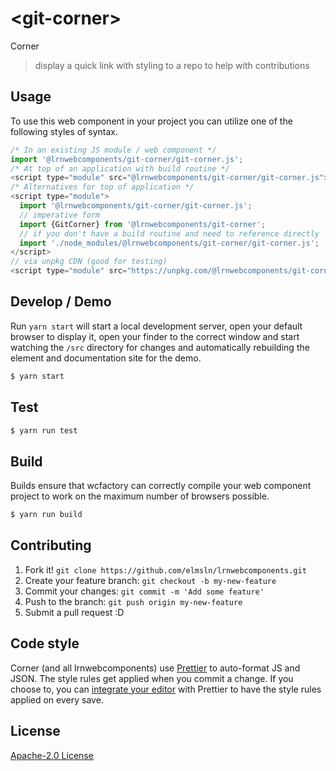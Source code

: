 # &lt;git-corner&gt;

Corner
> display a quick link with styling to a repo to help with contributions

## Usage
To use this web component in your project you can utilize one of the following styles of syntax.

```js
/* In an existing JS module / web component */
import '@lrnwebcomponents/git-corner/git-corner.js';
/* At top of an application with build routine */
<script type="module" src="@lrnwebcomponents/git-corner/git-corner.js"></script>
/* Alternatives for top of application */
<script type="module">
  import '@lrnwebcomponents/git-corner/git-corner.js';
  // imperative form
  import {GitCorner} from '@lrnwebcomponents/git-corner';
  // if you don't have a build routine and need to reference directly
  import './node_modules/@lrnwebcomponents/git-corner/git-corner.js';
</script>
// via unpkg CDN (good for testing)
<script type="module" src="https://unpkg.com/@lrnwebcomponents/git-corner/git-corner.js"></script>
```

## Develop / Demo
Run `yarn start` will start a local development server, open your default browser to display it, open your finder to the correct window and start watching the `/src` directory for changes and automatically rebuilding the element and documentation site for the demo.
```bash
$ yarn start
```

## Test

```bash
$ yarn run test
```

## Build
Builds ensure that wcfactory can correctly compile your web component project to
work on the maximum number of browsers possible.
```bash
$ yarn run build
```

## Contributing

1. Fork it! `git clone https://github.com/elmsln/lrnwebcomponents.git`
2. Create your feature branch: `git checkout -b my-new-feature`
3. Commit your changes: `git commit -m 'Add some feature'`
4. Push to the branch: `git push origin my-new-feature`
5. Submit a pull request :D

## Code style

Corner (and all lrnwebcomponents) use [Prettier][prettier] to auto-format JS and JSON.  The style rules get applied when you commit a change.  If you choose to, you can [integrate your editor][prettier-ed] with Prettier to have the style rules applied on every save.

[prettier]: https://github.com/prettier/prettier/
[prettier-ed]: https://github.com/prettier/prettier/#editor-integration
[polyserve]: https://github.com/Polymer/polyserve
[web-component-tester]: https://github.com/Polymer/web-component-tester

## License
[Apache-2.0 License](http://opensource.org/licenses/Apache-2.0)